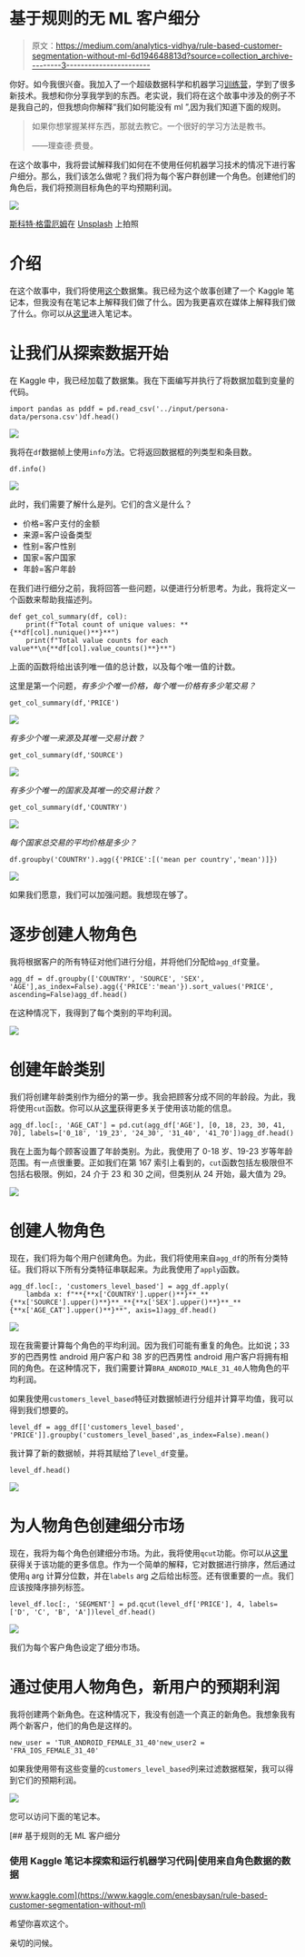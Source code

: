 # 基于规则的无 ML 客户细分

> 原文：<https://medium.com/analytics-vidhya/rule-based-customer-segmentation-without-ml-6d194648813d?source=collection_archive---------3----------------------->

你好。如今我很兴奋。我加入了一个超级数据科学和机器学习[训练营](https://bootcamp.veribilimiokulu.com/egitim/veri-bilimci-yetistirme-programi/)，学到了很多新技术。我想和你分享我学到的东西。老实说，我们将在这个故事中涉及的例子不是我自己的，但我想向你解释“我们如何能没有 ml ”,因为我们知道下面的规则。

> 如果你想掌握某样东西，那就去教它。一个很好的学习方法是教书。
> 
> ——理查德·费曼。

在这个故事中，我将尝试解释我们如何在不使用任何机器学习技术的情况下进行客户细分。那么，我们该怎么做呢？我们将为每个客户群创建一个角色。创建他们的角色后，我们将预测目标角色的平均预期利润。

![](img/d36718475ada61f9270add78c1c68d56.png)

[斯科特·格雷厄姆](https://unsplash.com/@homajob?utm_source=unsplash&utm_medium=referral&utm_content=creditCopyText)在 [Unsplash](https://unsplash.com/s/photos/data-analysis?utm_source=unsplash&utm_medium=referral&utm_content=creditCopyText) 上拍照

# 介绍

在这个故事中，我们将使用[这个](https://www.kaggle.com/merate/persona-data)数据集。我已经为这个故事创建了一个 Kaggle 笔记本，但我没有在笔记本上解释我们做了什么。因为我更喜欢在媒体上解释我们做了什么。你可以从[这里](https://www.kaggle.com/enesbaysan/rule-based-customer-segmentation-without-ml)进入笔记本。

# 让我们从探索数据开始

在 Kaggle 中，我已经加载了数据集。我在下面编写并执行了将数据加载到变量的代码。

```
import pandas as pddf = pd.read_csv('../input/persona-data/persona.csv')df.head()
```

![](img/0a1c116569cfb64715ba049be95508a7.png)

我将在`df`数据帧上使用`info`方法。它将返回数据框的列类型和条目数。

```
df.info()
```

![](img/aeb7e37ea535277a50bbf7c1cc0bd226.png)

此时，我们需要了解什么是列。它们的含义是什么？

*   价格=客户支付的金额
*   来源=客户设备类型
*   性别=客户性别
*   国家=客户国家
*   年龄=客户年龄

在我们进行细分之前，我将回答一些问题，以便进行分析思考。为此，我将定义一个函数来帮助我描述列。

```
def get_col_summary(df, col):
    print(f"Total count of unique values: **{**df[col].nunique()**}**")
    print(f"Total value counts for each value**\n{**df[col].value_counts()**}**")
```

上面的函数将给出该列唯一值的总计数，以及每个唯一值的计数。

这里是第一个问题，*有多少个唯一价格，每个唯一价格有多少笔交易？*

```
get_col_summary(df,'PRICE')
```

![](img/10a13f041eb04efd454c03d7140cf5ca.png)

*有多少个唯一来源及其唯一交易计数？*

```
get_col_summary(df,'SOURCE')
```

![](img/ccbd478f075ae257e170e040c673d808.png)

*有多少个唯一的国家及其唯一的交易计数？*

```
get_col_summary(df,'COUNTRY')
```

![](img/969a1a1dd277a2f29d7411d8d6f70495.png)

*每个国家总交易的平均价格是多少？*

```
df.groupby('COUNTRY').agg({'PRICE':[('mean per country','mean')]})
```

![](img/930ee1e728396dd06ffa9d58eb216188.png)

如果我们愿意，我们可以加强问题。我想现在够了。

# 逐步创建人物角色

我将根据客户的所有特征对他们进行分组，并将他们分配给`agg_df`变量。

```
agg_df = df.groupby(['COUNTRY', 'SOURCE', 'SEX', 'AGE'],as_index=False).agg({'PRICE':'mean'}).sort_values('PRICE', ascending=False)agg_df.head()
```

在这种情况下，我得到了每个类别的平均利润。

![](img/209e4a64150b0657997e8588cd0d2a81.png)

# 创建年龄类别

我们将创建年龄类别作为细分的第一步。我会把顾客分成不同的年龄段。为此，我将使用`cut`函数。你可以从[这里](https://www.geeksforgeeks.org/pandas-cut-method-in-python/#:~:text=Pandas%20cut()%20function%20is,statistical%20analysis%20on%20scalar%20data.&text=Parameters%3A,input%20array%20to%20be%20binned.)获得更多关于使用该功能的信息。

```
agg_df.loc[:, 'AGE_CAT'] = pd.cut(agg_df['AGE'], [0, 18, 23, 30, 41, 70], labels=['0_18', '19_23', '24_30', '31_40', '41_70'])agg_df.head()
```

我在上面为每个顾客设置了年龄类别。为此，我使用了 0-18 岁、19-23 岁等年龄范围。有一点很重要。正如我们在第 167 索引上看到的，`cut`函数包括左极限但不包括右极限。例如，24 介于 23 和 30 之间，但类别从 24 开始，最大值为 29。

![](img/bfeabfe932c7dbf65c1574ac8409c183.png)

# 创建人物角色

现在，我们将为每个用户创建角色。为此，我们将使用来自`agg_df`的所有分类特征。我们将以下所有分类特征串联起来。为此我使用了`apply`函数。

```
agg_df.loc[:, 'customers_level_based'] = agg_df.apply(
    lambda x: f"**{**x['COUNTRY'].upper()**}**_**{**x['SOURCE'].upper()**}**_**{**x['SEX'].upper()**}**_**{**x['AGE_CAT'].upper()**}**", axis=1)agg_df.head()
```

![](img/7c223e4bdd6058d5ddcf84fd12273e45.png)

现在我需要计算每个角色的平均利润。因为我们可能有重复的角色。比如说；33 岁的巴西男性 android 用户客户和 38 岁的巴西男性 android 用户客户将拥有相同的角色。在这种情况下，我们需要计算`BRA_ANDROID_MALE_31_40`人物角色的平均利润。

如果我使用`customers_level_based`特征对数据帧进行分组并计算平均值，我可以得到我们想要的。

```
level_df = agg_df[['customers_level_based', 'PRICE']].groupby('customers_level_based',as_index=False).mean()
```

我计算了新的数据帧，并将其赋给了`level_df`变量。

```
level_df.head()
```

![](img/b248bb0e546425507f346de3cee28912.png)

# 为人物角色创建细分市场

现在，我将为每个角色创建细分市场。为此，我将使用`qcut`功能。你可以从[这里](https://www.geeksforgeeks.org/how-to-use-pandas-cut-and-qcut/)获得关于该功能的更多信息。作为一个简单的解释，它对数据进行排序，然后通过使用`q` arg 计算分位数，并在`labels` arg 之后给出标签。还有很重要的一点。我们应该按降序排列标签。

```
level_df.loc[:, 'SEGMENT'] = pd.qcut(level_df['PRICE'], 4, labels=['D', 'C', 'B', 'A'])level_df.head()
```

![](img/b3035388809594334b1d0c1ff2cd9aa4.png)

我们为每个客户角色设定了细分市场。

# 通过使用人物角色，新用户的预期利润

我将创建两个新角色。在这种情况下，我没有创造一个真正的新角色。我想象我有两个新客户，他们的角色是这样的。

```
new_user = 'TUR_ANDROID_FEMALE_31_40'new_user2 = 'FRA_IOS_FEMALE_31_40'
```

如果我使用带有这些变量的`customers_level_based`列来过滤数据框架，我可以得到它们的预期利润。

![](img/686a6f452852f70686478e298a06114e.png)

您可以访问下面的笔记本。

[](https://www.kaggle.com/enesbaysan/rule-based-customer-segmentation-without-ml) [## 基于规则的无 ML 客户细分

### 使用 Kaggle 笔记本探索和运行机器学习代码|使用来自角色数据的数据

www.kaggle.com](https://www.kaggle.com/enesbaysan/rule-based-customer-segmentation-without-ml) 

希望你喜欢这个。

亲切的问候。